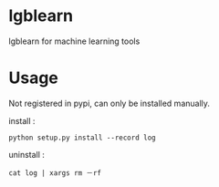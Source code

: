 # lgblearn
lgblearn for machine learning tools

# Usage
Not registered in pypi, can only be installed manually.

install :  
```
python setup.py install --record log
```

uninstall :  
```
cat log | xargs rm －rf
```

